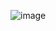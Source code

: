 
![image](https://github.com/nataliejian/learning/blob/master/matlab%E5%BD%B1%E5%83%8F%E8%99%95%E7%90%86/HW6%E6%B5%AE%E6%B0%B4%E5%8D%B0/%E7%A9%BA%E9%96%93%E5%9F%9F/fig.png)
